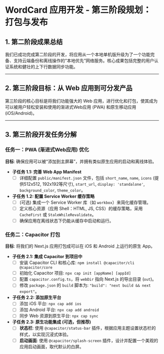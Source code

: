 # WordCard 应用开发 - 第三阶段规划：打包与发布

## 1. 第二阶段成果总结

我们已成功完成第二阶段的开发，将应用从一个本地单机版升级为了一个功能完备、支持云端备份和离线操作的“本地优先”网络服务。核心成果包括完整的用户认证系统和健壮的上下行数据同步功能。

---

## 2. 第三阶段目标：从 Web 应用到可分发产品

第三阶段的核心目标是将我们功能强大的 Web 应用，进行优化和打包，使其成为可以被用户轻松安装和使用的渐进式Web应用 (PWA) 和原生移动应用 (iOS/Android)。

---

## 3. 第三阶段开发任务分解

### 任务一：PWA (渐进式Web应用) 优化

**目标**: 确保应用可以被“添加到主屏幕”，并拥有类似原生应用的启动和离线体验。

- **子任务 1.1: 完善 Web App Manifest**
  - [ ] 详细配置 `public/manifest.json` 文件，包括 `short_name`, `name`, `icons` (提供512x512, 192x192等尺寸), `start_url`, `display: 'standalone'`, `background_color`, `theme_color`。

- **子任务 1.2: 配置 Service Worker 缓存策略**
  - [ ] (可选) 集成一个 Service Worker 库（如 `workbox`）来简化缓存管理。
  - [ ] 定义核心资源（应用 Shell：HTML, JS, CSS）的缓存策略，采用 `CacheFirst` 或 `StaleWhileRevalidate`。
  - [ ] 确保应用在离线状态下仍能从缓存中启动和运行。

### 任务二：Capacitor 打包

**目标**: 将我们的 Next.js 应用打包成可以在 iOS 和 Android 上运行的原生 App。

- **子任务 2.1: 集成 Capacitor 到项目中**
  - [ ] 安装 Capacitor CLI 和核心库: `npm install @capacitor/cli @capacitor/core`
  - [ ] 初始化 Capacitor 项目: `npx cap init [appName] [appId]`
  - [ ] 配置 `capacitor.config.ts`，将 `webDir` 指向 Next.js 的导出目录 (`out`)。
  - [ ] 修改 `package.json` 的 `build` 脚本为: `"build": "next build && next export"`。

- **子任务 2.2: 添加原生平台**
  - [ ] 添加 iOS 平台: `npx cap add ios`
  - [ ] 添加 Android 平台: `npx cap add android`
  - [ ] 同步 Web 资源到原生平台: `npx cap sync`

- **子任务 2.3: 原生功能集成 (可选，但推荐)**
  - [ ] **状态栏**: 使用 `@capacitor/status-bar` 插件，根据应用主题设置状态栏的样式，以实现沉浸式体验。
  - [ ] **启动画面**: 使用 `@capacitor/splash-screen` 插件，设计并配置一个美观的应用启动画面，取代默认的白屏。
